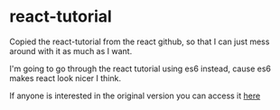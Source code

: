 # react-tutorial

Copied the react-tutorial from the react github, so that I can just mess around with it as much as I want.

I'm going to go through the react tutorial using es6 instead, cause es6 makes react look nicer I think.

If anyone is interested in the original version you can access it [here](https://github.com/reactjs/react-tutorial)